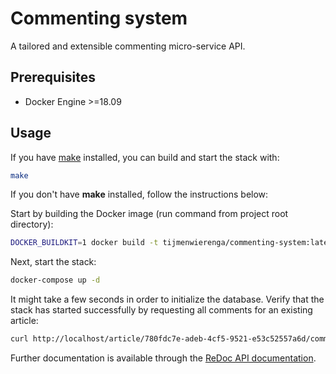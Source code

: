 # Commenting system
A tailored and extensible commenting micro-service API.

## Prerequisites
* Docker Engine >=18.09

## Usage
If you have [make]() installed, you can build and start the stack with:
```bash
make
```

If you don't have **make** installed, follow the instructions below:

Start by building the Docker image (run command from project root directory):
```bash
DOCKER_BUILDKIT=1 docker build -t tijmenwierenga/commenting-system:latest .
```

Next, start the stack:
```bash
docker-compose up -d
```

It might take a few seconds in order to initialize the database.
Verify that the stack has started successfully by requesting all comments for an existing article:
```bash
curl http://localhost/article/780fdc7e-adeb-4cf5-9521-e53c52557a6d/comments
```

Further documentation is available through the [ReDoc API documentation](http://localhost:8080).